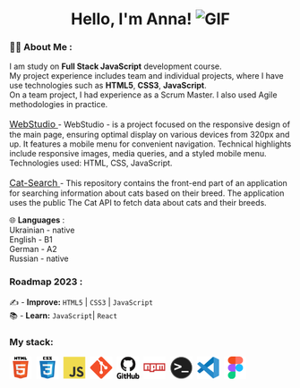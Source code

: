 <div id="header" align="center">

<!-- <img src="./assets/github.gif" width="100"/> -->

<h1>
Hello, I'm Anna!
<img src="./assets/giphy.gif" width="30px" alt="GIF">
</h1>

</div>
  
### 👨‍💻 About Me :
I am study on **Full Stack JavaScript** development course. <br> 
My project experience includes team and individual projects, where I have use technologies such as **HTML5**, **CSS3**, **JavaScript**. <br>
On a team project, I had experience as a Scrum Master. I also used Agile methodologies in practice. <br>
 <br>
    <a href="https://ammelystar.github.io/WebStudio/" style="font-size: 16px;" target="_blanc">
        WebStudio
    </a> - WebStudio - is a project focused on the responsive design of the main page, ensuring optimal display on various devices from 320px and up. It features a mobile menu for convenient navigation. Technical highlights include responsive images, media queries, and a styled mobile menu. Technologies used: HTML, CSS, JavaScript.
    <br>
     <br>
    <a href="https://ammelystar.github.io/Cat-Search/" style="font-size: 16px;" target="_blanc">
        Cat-Search
    </a> - This repository contains the front-end part of an application for searching information about cats based on their breed. The application uses the public The Cat API to fetch data about cats and their breeds.
    <br>

<!-- <img align="right" src="./assets/code.gif" width="380" height="220"> <br> -->

🌐 **Languages** : <br>
Ukrainian - native <br>
English - B1<br>
German - A2<br>
Russian - native<br>


### Roadmap 2023 :

✍️ - **Improve:** `HTML5` | `CSS3` | `JavaScript` <br>
📚 - **Learn:** `JavaScript`| `React` <br>

### My stack:

<div>
  <img src="./images/html5-original.svg" title="HTML5" alt="HTML5" width="40" height="40"/>&nbsp;
  <img src="./images/css3-original.svg"  title="CSS3" alt="CSS3" width="40" height="40"/>&nbsp;
  <img src="./images/javascript-original.svg"  title="JS" alt="JS" width="40" height="40"/>&nbsp;
  <img src="./images/git-original.svg" title="Git" alt="Git" width="40" height="40"/>&nbsp;
  <img src="./images/github-original.svg" title="GitHub"  alt="GitHub" width="40"/>&nbsp;
  <img src="./images/npm-original.svg" title="Npm" alt="Npm" width="40" height="40"/>&nbsp;
  <img src="./images/terminal-original.png" title="Terminal" alt="Terminal" width="40" height="40"/>&nbsp;
  <img src="./images/vscode-original.svg" title="Visual Studio Code" alt="Visual Studio Code" width="40" height="40"/>&nbsp;
  <img src="./images/figma-original.svg" title="Figma" alt="Figma" width="40" height="40"/>&nbsp;
</div>
